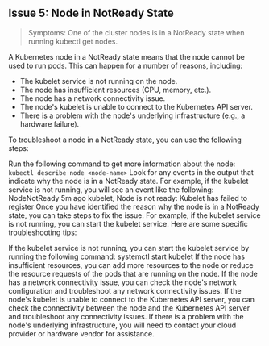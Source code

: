 ## Issue 5: Node in NotReady State
> Symptoms: One of the cluster nodes is in a NotReady state when running kubectl get nodes.

A Kubernetes node in a NotReady state means that the node cannot be used to run pods. This can happen for a number of reasons, including:

* The kubelet service is not running on the node.
* The node has insufficient resources (CPU, memory, etc.).
* The node has a network connectivity issue.
* The node's kubelet is unable to connect to the Kubernetes API server.
* There is a problem with the node's underlying infrastructure (e.g., a hardware failure).

To troubleshoot a node in a NotReady state, you can use the following steps:

Run the following command to get more information about the node:
`kubectl describe node <node-name>`
Look for any events in the output that indicate why the node is in a NotReady state. For example, if the kubelet service is not running, you will see an event like the following:
NodeNotReady 5m ago  kubelet, <node-name>  Node is not ready: Kubelet has failed to register
Once you have identified the reason why the node is in a NotReady state, you can take steps to fix the issue. For example, if the kubelet service is not running, you can start the kubelet service.
Here are some specific troubleshooting tips:

If the kubelet service is not running, you can start the kubelet service by running the following command:
systemctl start kubelet
If the node has insufficient resources, you can add more resources to the node or reduce the resource requests of the pods that are running on the node.
If the node has a network connectivity issue, you can check the node's network configuration and troubleshoot any network connectivity issues.
If the node's kubelet is unable to connect to the Kubernetes API server, you can check the connectivity between the node and the Kubernetes API server and troubleshoot any connectivity issues.
If there is a problem with the node's underlying infrastructure, you will need to contact your cloud provider or hardware vendor for assistance.